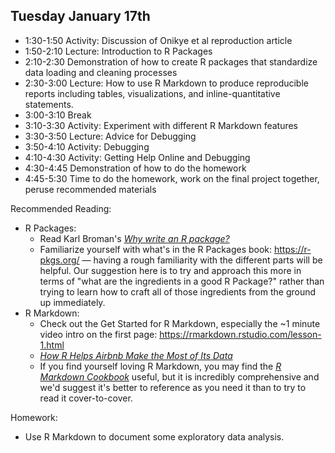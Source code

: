 ## Tuesday January 17th

  * 1:30-1:50 Activity: Discussion of Onikye et al reproduction article
  * 1:50-2:10 Lecture: Introduction to R Packages 
  * 2:10-2:30 Demonstration of how to create R packages that standardize data loading and cleaning processes
  * 2:30-3:00 Lecture: How to use R Markdown to produce reproducible reports including tables, visualizations, and inline-quantitative statements.
  * 3:00-3:10 Break
  * 3:10-3:30 Activity: Experiment with different R Markdown features
  * 3:30-3:50 Lecture: Advice for Debugging
  * 3:50-4:10 Activity: Debugging
  * 4:10-4:30 Activity: Getting Help Online and Debugging
  * 4:30-4:45 Demonstration of how to do the homework
  * 4:45-5:30 Time to do the homework, work on the final project together, peruse recommended materials
  
Recommended Reading: 

  * R Packages: 
    * Read Karl Broman's [*Why write an R package?*](https://kbroman.org/pkg_primer/pages/why.html)
    * Familiarize yourself with what's in the R Packages book: <https://r-pkgs.org/>
    — having a rough familiarity with the different parts will be helpful. Our
    suggestion here is to try and approach this more in terms of "what are the
    ingredients in a good R Package?" rather than trying to learn how to craft all
    of those ingredients from the ground up immediately.
  * R Markdown: 
    * Check out the Get Started for R Markdown, especially the ~1 minute video intro on the 
    first page: <https://rmarkdown.rstudio.com/lesson-1.html>
    * [*How R Helps Airbnb Make the Most of Its Data*](https://peerj.com/preprints/3182.pdf)
    * If you find yourself loving R Markdown, you may find the [*R Markdown Cookbook*](https://bookdown.org/yihui/rmarkdown-cookbook/)
    useful, but it is incredibly comprehensive and we'd suggest it's better to reference 
    as you need it than to try to read it cover-to-cover.
    
Homework:

  * Use R Markdown to document some exploratory data analysis.